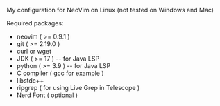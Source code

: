 My configuration for NeoVim on Linux (not tested on Windows and Mac)

Required packages:
- neovim ( >= 0.9.1 )
- git ( >= 2.19.0 )
- curl or wget
- JDK ( >= 17 ) -- for Java LSP
- python ( >= 3.9 ) -- for Java LSP
- C compiler ( gcc for example )
- libstdc++
- ripgrep ( for using Live Grep in Telescope )
- Nerd Font ( optional )
